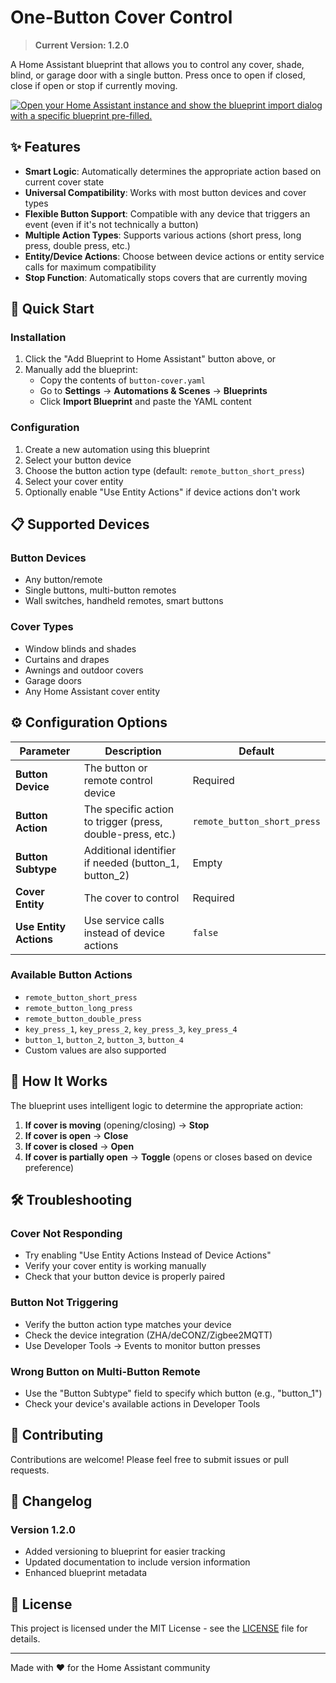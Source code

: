 # One-Button Cover Control

> **Current Version: 1.2.0**

A Home Assistant blueprint that allows you to control any cover, shade, blind, or garage door with a single button. Press once to open if closed, close if open or stop if currently moving.

[![Open your Home Assistant instance and show the blueprint import dialog with a specific blueprint pre-filled.](https://my.home-assistant.io/badges/blueprint_import.svg)](https://my.home-assistant.io/redirect/blueprint_import/?blueprint_url=https%3A//raw.githubusercontent.com/EarMaster/home-assistant-cover-button/main/button-cover.yaml)

## ✨ Features

- **Smart Logic**: Automatically determines the appropriate action based on current cover state
- **Universal Compatibility**: Works with most button devices and cover types
- **Flexible Button Support**: Compatible with any device that triggers an event (even if it's not technically a button)
- **Multiple Action Types**: Supports various actions (short press, long press, double press, etc.)
- **Entity/Device Actions**: Choose between device actions or entity service calls for maximum compatibility
- **Stop Function**: Automatically stops covers that are currently moving

## 🚀 Quick Start

### Installation

1. Click the "Add Blueprint to Home Assistant" button above, or
2. Manually add the blueprint:
   - Copy the contents of `button-cover.yaml`
   - Go to **Settings** → **Automations & Scenes** → **Blueprints**
   - Click **Import Blueprint** and paste the YAML content

### Configuration

1. Create a new automation using this blueprint
2. Select your button device
3. Choose the button action type (default: `remote_button_short_press`)
4. Select your cover entity
5. Optionally enable "Use Entity Actions" if device actions don't work

## 📋 Supported Devices

### Button Devices

- Any button/remote
- Single buttons, multi-button remotes
- Wall switches, handheld remotes, smart buttons

### Cover Types

- Window blinds and shades
- Curtains and drapes
- Awnings and outdoor covers
- Garage doors
- Any Home Assistant cover entity

## ⚙️ Configuration Options

| Parameter | Description | Default |
|-----------|-------------|---------|
| **Button Device** | The button or remote control device | Required |
| **Button Action** | The specific action to trigger (press, double-press, etc.) | `remote_button_short_press` |
| **Button Subtype** | Additional identifier if needed (button_1, button_2) | Empty |
| **Cover Entity** | The cover to control | Required |
| **Use Entity Actions** | Use service calls instead of device actions | `false` |

### Available Button Actions

- `remote_button_short_press`
- `remote_button_long_press`
- `remote_button_double_press`
- `key_press_1`, `key_press_2`, `key_press_3`, `key_press_4`
- `button_1`, `button_2`, `button_3`, `button_4`
- Custom values are also supported

## 🔧 How It Works

The blueprint uses intelligent logic to determine the appropriate action:

1. **If cover is moving** (opening/closing) → **Stop**
2. **If cover is open** → **Close**
3. **If cover is closed** → **Open**
4. **If cover is partially open** → **Toggle** (opens or closes based on device preference)

## 🛠️ Troubleshooting

### Cover Not Responding

- Try enabling "Use Entity Actions Instead of Device Actions"
- Verify your cover entity is working manually
- Check that your button device is properly paired

### Button Not Triggering

- Verify the button action type matches your device
- Check the device integration (ZHA/deCONZ/Zigbee2MQTT)
- Use Developer Tools → Events to monitor button presses

### Wrong Button on Multi-Button Remote

- Use the "Button Subtype" field to specify which button (e.g., "button_1")
- Check your device's available actions in Developer Tools

## 🤝 Contributing

Contributions are welcome! Please feel free to submit issues or pull requests.

## 📝 Changelog

### Version 1.2.0

- Added versioning to blueprint for easier tracking
- Updated documentation to include version information
- Enhanced blueprint metadata

## 📄 License

This project is licensed under the MIT License - see the [LICENSE](LICENSE) file for details.

---

Made with ❤️ for the Home Assistant community
